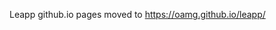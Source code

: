 Leapp github.io pages moved to <a href="https://oamg.github.io/leapp/">https://oamg.github.io/leapp/</a>
